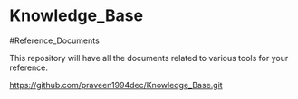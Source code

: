 # Knowledge_Base

#Reference_Documents

This repository will have all the documents related to various tools for your reference.

https://github.com/praveen1994dec/Knowledge_Base.git
